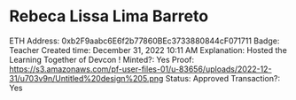 # Rebeca Lissa Lima Barreto

ETH Address: 0xb2F9aabc6E6f2b77860BEc3733880844cF071711
Badge: Teacher
Created time: December 31, 2022 10:11 AM
Explanation: Hosted the Learning Together of Devcon !
Minted?: Yes
Proof: https://s3.amazonaws.com/pf-user-files-01/u-83656/uploads/2022-12-31/u703v9n/Untitled%20design%205.png
Status: Approved
Transaction?: Yes